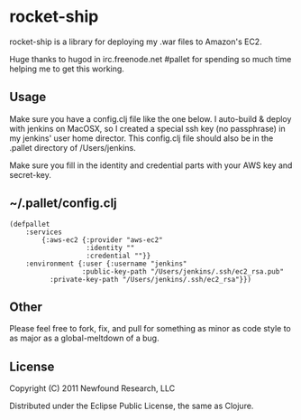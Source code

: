 # rocket-ship

rocket-ship is a library for deploying my .war files to Amazon's EC2.

Huge thanks to hugod in irc.freenode.net #pallet for spending so much time helping me to get this working.

## Usage

Make sure you have a config.clj file like the one below.  I auto-build & deploy with jenkins on MacOSX, so I created a special ssh key (no passphrase) in my jenkins' user home director.
This config.clj file should also be in the .pallet directory of /Users/jenkins.

Make sure you fill in the identity and credential parts with your AWS key and secret-key.

## ~/.pallet/config.clj

    (defpallet
        :services
            {:aws-ec2 {:provider "aws-ec2"
                       :identity ""
                       :credential ""}}
        :environment {:user {:username "jenkins"
                      :public-key-path "/Users/jenkins/.ssh/ec2_rsa.pub"
		      :private-key-path "/Users/jenkins/.ssh/ec2_rsa"}})

## Other

Please feel free to fork, fix, and pull for something as minor as code style to as major as
a global-meltdown of a bug.

## License

Copyright (C) 2011 Newfound Research, LLC

Distributed under the Eclipse Public License, the same as Clojure.
